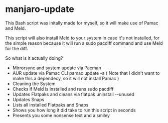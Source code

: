 # manjaro-update

This Bash script was initally made for myself, so it will make use of Pamac and Meld.

This script will also install Meld to your system in case it's not installed, for the simple reason because it will run a sudo pacdiff command and use Meld for the diff. 

So what is it actually doing?

  - Mirrorsync and system update via Pacman
  - AUR update via Pamac CLI pamac update -a ( Note that I didn't want to make this a dependecy, so it will not install Pamac )
  - Cleaning the System
  - Checks if Meld is installed and runs sudo pacdiff
  - Updates Flatpaks and cleans via flatpak uninstall --unused
  - Updates Snaps
  - Lists all installed Flatpaks and Snaps
  - Shows you how long it did take to run this script in seconds
  - Presents you some nonsense text and a smiley 
